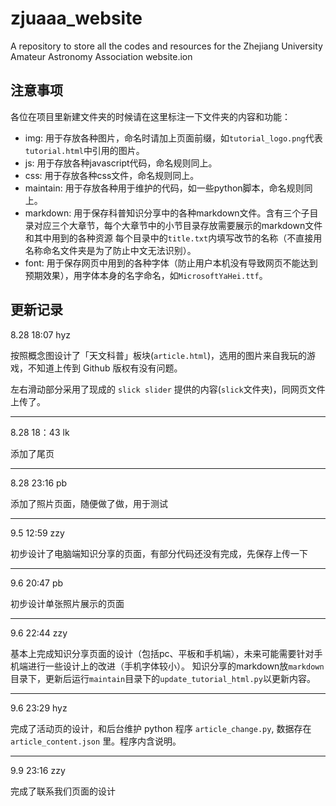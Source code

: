 # zjuaaa_website
A repository to store all the codes and resources for the Zhejiang University Amateur Astronomy Association website.ion

## 注意事项
各位在项目里新建文件夹的时候请在这里标注一下文件夹的内容和功能：  

+ img: 用于存放各种图片，命名时请加上页面前缀，如`tutorial_logo.png`代表`tutorial.html`中引用的图片。
+ js: 用于存放各种javascript代码，命名规则同上。
+ css: 用于存放各种css文件，命名规则同上。
+ maintain: 用于存放各种用于维护的代码，如一些python脚本，命名规则同上。
+ markdown: 用于保存科普知识分享中的各种markdown文件。含有三个子目录对应三个大章节，每个大章节中的小节目录存放需要展示的markdown文件和其中用到的各种资源
每个目录中的`title.txt`内填写改节的名称（不直接用名称命名文件夹是为了防止中文无法识别）。
+ font: 用于保存网页中用到的各种字体（防止用户本机没有导致网页不能达到预期效果），用字体本身的名字命名，如`MicrosoftYaHei.ttf`。

## 更新记录

8.28 18:07 hyz

按照概念图设计了「天文科普」板块(`article.html`)，选用的图片来自我玩的游戏，不知道上传到 Github 版权有没有问题。

左右滑动部分采用了现成的 `slick slider` 提供的内容(`slick`文件夹)，同网页文件上传了。

---
8.28 18：43 lk

添加了尾页

---
8.28 23:16 pb

添加了照片页面，随便做了做，用于测试

---
9.5 12:59 zzy

初步设计了电脑端知识分享的页面，有部分代码还没有完成，先保存上传一下

---
9.6 20:47 pb

初步设计单张照片展示的页面

---
9.6 22:44 zzy

基本上完成知识分享页面的设计（包括pc、平板和手机端），未来可能需要针对手机端进行一些设计上的改进（手机字体较小）。
知识分享的markdown放`markdown`目录下，更新后运行`maintain`目录下的`update_tutorial_html.py`以更新内容。

---
9.6 23:29 hyz

完成了活动页的设计，和后台维护 python 程序 `article_change.py`, 数据存在 `article_content.json` 里。程序内含说明。

---
9.9 23:16 zzy

完成了联系我们页面的设计
